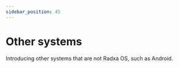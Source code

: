 ```yaml
---
sidebar_position: 45
---
```


# Other systems

Introducing other systems that are not Radxa OS, such as Android.

<DocCardList />

